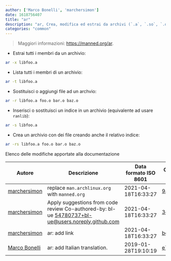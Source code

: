 ```yaml
---
author: ['Marco Bonelli', 'marchersimon']
date: 1618756407
title: "ar"
description: "ar, Crea, modifica ed estrai da archivi (`.a`, `.so`, `.o`)."
categories: "common"
---
```

> Maggiori informazioni: <https://manned.org/ar>.

- Estrai tutti i membri da un archivio:

```bash
ar -x libfoo.a
```

- Lista tutti i membri di un archivio:

```bash
ar -t libfoo.a
```

- Sostituisci o aggiungi file ad un archvio:

```bash
ar -r libfoo.a foo.o bar.o baz.o
```

- Inserisci o sostituisci un indice in un archivio (equivalente ad usare `ranlib`):

```bash
ar -s libfoo.a
```

- Crea un archivio con dei file creando anche il relativo indice:

```bash
ar -rs libfoo.a foo.o bar.o baz.o
```
Elenco delle modifiche apportate alla documentazione


Autore | Descrizione | Data formato ISO 8601 | Collegamento a GitHub
------|-----|-----|-----
[marchersimon](mailto:marchersimon@zohomail.eu) | replace `man.archlinux.org` with `manned.org` | 2021-04-18T16:33:27 | [9abb079afb69](https://github.com/tldr-pages/tldr/commit/9abb079afb6972f3de61a30e1b3fb849ad4b68d9)
[marchersimon](mailto:50295997+marchersimon@users.noreply.github.com) | Apply suggestions from code review Co-authored-by: bl-ue <54780737+bl-ue@users.noreply.github.com> | 2021-04-18T16:33:27 | [3c2cf700535c](https://github.com/tldr-pages/tldr/commit/3c2cf700535c96240fc4832e5c1e117c6e4b696d)
[marchersimon](mailto:marchersimon@zohomail.eu) | ar: add link | 2021-04-18T16:33:27 | [bc1219f3c90d](https://github.com/tldr-pages/tldr/commit/bc1219f3c90dc2328626e04ab6496ddd8f0405d3)
[Marco Bonelli](mailto:mb5.marcob@gmail.com) | ar: add Italian translation. | 2019-01-28T19:10:19 | [e7053c20b2aa](https://github.com/tldr-pages/tldr/commit/e7053c20b2aa82e8990fe5c364b6ea01b342f5e0)

